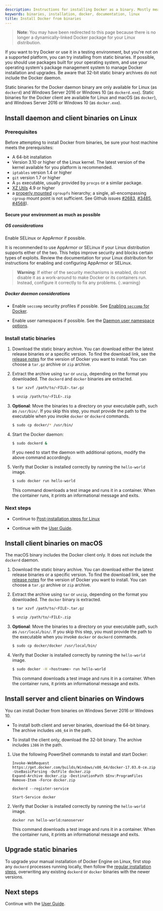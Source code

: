 ```yaml
---
description: Instructions for installing Docker as a binary. Mostly meant for hackers who want to try out Docker on a variety of environments.
keywords: binaries, installation, docker, documentation, linux
title: Install Docker from binaries
---
```


> **Note**: You may have been redirected to this page because there is no longer
> a dynamically-linked Docker package for your Linux distribution.

If you want to try Docker or use it in a testing environment, but you're not on
a supported platform, you can try installing from static binaries. If possible,
you should use packages built for your operating system, and use your operating
system's package management system to manage Docker installation and upgrades.
Be aware that 32-bit static binary archives do not include the Docker daemon.

Static binaries for the Docker daemon binary are only available for Linux (as
`dockerd`) and Windows Server 2016 or Windows 10 (as `dockerd.exe`). Static
binaries for the Docker client are available for Linux and macOS (as `docker`),
and Windows Server 2016 or Windows 10 (as `docker.exe`).

## Install daemon and client binaries on Linux

### Prerequisites

Before attempting to install Docker from binaries, be sure your host machine
meets the prerequisites:

- A 64-bit installation
- Version 3.10 or higher of the Linux kernel. The latest version of the kernel
  available for you platform is recommended.
- `iptables` version 1.4 or higher
- `git` version 1.7 or higher
- A `ps` executable, usually provided by `procps` or a similar package.
- [XZ Utils](http://tukaani.org/xz/) 4.9 or higher
- a [properly mounted](
  https://github.com/tianon/cgroupfs-mount/blob/master/cgroupfs-mount)
  `cgroupfs` hierarchy; a single, all-encompassing `cgroup` mount
  point is not sufficient. See Github issues
  [#2683](https://github.com/moby/moby/issues/2683),
  [#3485](https://github.com/moby/moby/issues/3485),
  [#4568](https://github.com/moby/moby/issues/4568)).

#### Secure your environment as much as possible

##### OS considerations

Enable SELinux or AppArmor if possible.

It is recommended to use AppArmor or SELinux if your Linux distribution supports
either of the two. This helps improve security and blocks certain
types of exploits. Review the documentation for your Linux distribution for
instructions for enabling and configuring AppArmor or SELinux.

> **Warning**:
> If either of the security mechanisms is enabled, do not disable it as a
> work-around to make Docker or its containers run. Instead, configure it
> correctly to fix any problems.
{:.warning}

##### Docker daemon considerations

- Enable `seccomp` security profiles if possible. See
  [Enabling `seccomp` for Docker](/engine/security/seccomp.md).

- Enable user namespaces if possible. See the
  [Daemon user namespace options](/engine/reference/commandline/dockerd/#/daemon-user-namespace-options).

### Install static binaries

1.  Download the static binary archive. You can download either the latest
    release binaries or a specific version. To find the download link, see the
    [release notes](https://github.com/moby/moby/releases) for the version
    of Docker you want to install. You can choose a `tar.gz` archive or `zip`
    archive.

2.  Extract the archive using `tar` or `unzip`, depending on the format you
    downloaded. The `dockerd` and `docker` binaries are extracted.

    ```bash
    $ tar xzvf /path/to/<FILE>.tar.gz
    ```

    ```bash
    $ unzip /path/to/<FILE>.zip
    ```

3.  **Optional**: Move the binaries to a directory on your executable path, such
    as `/usr/bin/`. If you skip this step, you must provide the path to the
    executable when you invoke `docker` or `dockerd` commands.

    ```bash
    $ sudo cp docker/* /usr/bin/
    ```

4.  Start the Docker daemon:

    ```bash
    $ sudo dockerd &
    ```

    If you need to start the daemon with additional options, modify the above
    command accordingly.

5.  Verify that Docker is installed correctly by running the `hello-world`
    image.

    ```bash
    $ sudo docker run hello-world
    ```

    This command downloads a test image and runs it in a container. When the
    container runs, it prints an informational message and exits.

### Next steps

- Continue to [Post-installation steps for Linux](/engine/installation/linux/linux-postinstall.md)

- Continue with the [User Guide](/engine/userguide/index.md).

## Install client binaries on macOS

The macOS binary includes the Docker client only. It does not include the
`dockerd` daemon.

1.  Download the static binary archive. You can download either the latest
    release binaries or a specific version. To find the download link, see the
    [release notes](https://github.com/moby/moby/releases) for the version
    of Docker you want to install. You can choose a `tar.gz` archive or
    `zip` archive.

2.  Extract the archive using `tar` or `unzip`, depending on the format you
    downloaded. The `docker` binary is extracted.

    ```bash
    $ tar xzvf /path/to/<FILE>.tar.gz
    ```

    ```bash
    $ unzip /path/to/<FILE>.zip
    ```
3.  **Optional**: Move the binaries to a directory on your executable path, such
    as `/usr/local/bin/`. If you skip this step, you must provide the path to the
    executable when you invoke `docker` or `dockerd` commands.

    ```bash
    $ sudo cp docker/docker /usr/local/bin/
    ```

4.  Verify that Docker is installed correctly by running the `hello-world`
    image.

    ```bash
    $ sudo docker -H <hostname> run hello-world
    ```

    This command downloads a test image and runs it in a container. When the
    container runs, it prints an informational message and exits.


## Install server and client binaries on Windows

You can install Docker from binaries on Windows Server 2016 or Windows 10.

- To install both client and server binaries, download the 64-bit binary. The
  archive includes `x86_64` in the path.

- To install the client only, download the 32-bit binary. The archive includes
  `i386` in the path.

1.  Use the following PowerShell commands to install and start Docker:

    ```none
    Invoke-WebRequest https://get.docker.com/builds/Windows/x86_64/docker-17.03.0-ce.zip -UseBasicParsing -OutFile docker.zip
    Expand-Archive docker.zip -DestinationPath $Env:ProgramFiles
    Remove-Item -Force docker.zip

    dockerd --register-service

    Start-Service docker
    ```

2.  Verify that Docker is installed correctly by running the `hello-world`
    image.


    ```none
    docker run hello-world:nanoserver
    ```

    This command downloads a test image and runs it in a container. When the
    container runs, it prints an informational message and exits.

## Upgrade static binaries

To upgrade your manual installation of Docker Engine on Linux, first stop any
`dockerd` processes running locally, then follow the
[regular installation steps](#get-the-linux-binaries), overwriting any existing
`dockerd` or `docker` binaries with the newer versions.

## Next steps

Continue with the [User Guide](../userguide/index.md).
